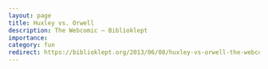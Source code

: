 ```yaml
---
layout: page
title: Huxley vs. Orwell
description: The Webcomic – Biblioklept
importance:
category: fun
redirect: https://biblioklept.org/2013/06/08/huxley-vs-orwell-the-webcomic-2/
---
```

